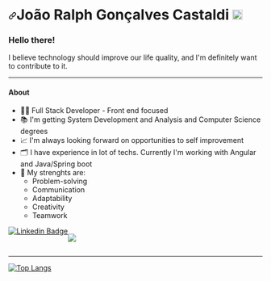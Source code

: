 <!-- Título --> 

<h1><a id="user-content-hi-im-joao-castaldi" class="anchor" aria-hidden="true" href="#hi-im-joao-castaldi-"><svg class="octicon octicon-link" viewBox="0 0 16 16" version="1.1" width="16" height="16" aria-hidden="true"><path fill-rule="evenodd" d="M7.775 3.275a.75.75 0 001.06 1.06l1.25-1.25a2 2 0 112.83 2.83l-2.5 2.5a2 2 0 01-2.83 0 .75.75 0 00-1.06 1.06 3.5 3.5 0 004.95 0l2.5-2.5a3.5 3.5 0 00-4.95-4.95l-1.25 1.25zm-4.69 9.64a2 2 0 010-2.83l2.5-2.5a2 2 0 012.83 0 .75.75 0 001.06-1.06 3.5 3.5 0 00-4.95 0l-2.5 2.5a3.5 3.5 0 004.95 4.95l1.25-1.25a.75.75 0 00-1.06-1.06l-1.25 1.25a2 2 0 01-2.83 0z"></path></svg></a>João Ralph Gonçalves Castaldi <g-emoji class="g-emoji" alias="wave" fallback-src="https://github.githubassets.com/images/icons/emoji/unicode/1f44b.png"><img class="emoji" alt="wave" height="20" width="20" src="https://github.githubassets.com/images/icons/emoji/unicode/1f44b.png"></g-emoji></h1>

### Hello there! 
<p style="margin-bottom:1px,solid,black">I believe technology should improve our life quality, and I'm definitely want to contribute to it. </p> 
<!-- Título 
### Olá você!
<p style="margin-bottom:1px,solid,black"> Acredito que a tecnologia deve melhorar nossa qualidade de vida, e definitivamente quero contribuir para isso.</p>
--> 

<hr>

<!-- Sobre -->
#### About
<ul>
  <li> 👨‍💻 Full Stack Developer - Front end focused</li>
  <li> 📚 I'm getting System Development and Analysis and Computer Science degrees </li>
  <li> 📈 I'm always looking forward on opportunities to self improvement</li>
  <li> 🗂️ I have experience in lot of techs. Currently I'm working with Angular and Java/Spring boot
  <li> 💪 My strenghts are:
    <ul>
      <li>Problem-solving</li>
      <li>Communication</li>
      <li>Adaptability</li>
      <li>Creativity</li>
      <li>Teamwork</li>
    </ul>
  </li>
</ul>

<div style="display:flex; flex-direction:row">
<a href="https://www.linkedin.com/feed/" target="_blank" rel="nofollow"><img src="https://img.shields.io/badge/LinkedIn-0077B5?style=for-the-badge&logo=linkedin&logoColor=white" alt="Linkedin Badge" data-canonical-src="https://img.shields.io/badge/-LinkedIn-blue?style=flat-square&amp;logo=Linkedin&amp;logoColor=white&amp;link=https://https://www.linkedin.com/in/joao-ralph-castaldi/" style="max-width:100%;"></a>

<a href="https://api.whatsapp.com/send?phone=55619982423750" target="_blank" rel="nofollow"><img src="https://img.shields.io/badge/WhatsApp-25D366?style=for-the-badge&logo=whatsapp&logoColor=white"/></a>
</div>

<!-- Sobre -->
<hr>

[![Top Langs](https://github-readme-stats.vercel.app/api/top-langs/?username=JRGcast&layout=compact)](https://github.com/JRGCast/github-readme-stats)


